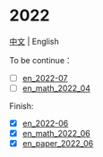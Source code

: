 # 2022

[中文](README.md) | English  



To be continue：
- [ ] [en_2022-07](2022_07/en_2022_07.md)
- [ ] [en_math_2022_04](2022_07/en_math_2022_06.md)

Finish:
- [x] [en_2022-06](2022_05&06/en_2022_06.md)
- [x] [en_math_2022_06](2022_05&06/en_math_2022_06.md)
- [x] [en_paper_2022_06](2022_05&06/en_paper_2022_06.md)
